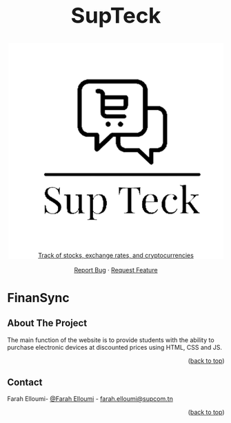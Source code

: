 <a name="readme-top"></a>
<!-- PROJECT LOGO --> 
<br />
<div align="center">
  <h1 style="font-size:50px">SupTeck
    </h1>
  <a href="https://github.com/faraheloumi/SupTeck">
    <img src="images/suptecknoir.png" alt="Logo" width="500" height="500" style="margin-bottom: -20px;>
  </a>
  <p align="center">
    Track of stocks, exchange rates, and cryptocurrencies
    <br />
    <br />
    <a href="https://github.com/faraheloumi/SupTeck/issues/new?labels=bug&template=bug-report---.md">Report Bug</a>
    ·
    <a href="https://github.com/faraheloumi/SupTeck/issues/new?labels=enhancement&template=feature-request---.md">Request Feature</a>
  </p>
</div>

# FinanSync

## About The Project

The main function of the website is to provide students with the ability to purchase electronic devices at discounted prices using HTML, CSS and JS.
<br/>

<p align="right">(<a href="#readme-top">back to top</a>)</p>

<!-- CONTACT -->

## Contact

Farah Elloumi- [@Farah Elloumi][linkedin-url] - farah.elloumi@supcom.tn <br/>
<p align="right">(<a href="#readme-top">back to top</a>)</p>

<!-- MARKDOWN LINKS & IMAGES -->
<!-- https://www.markdownguide.org/basic-syntax/#reference-style-links -->
[linkedin-shield]: https://img.shields.io/badge/-LinkedIn-black.svg?style=for-the-badge&logo=linkedin&colorB=555
[linkedin-url]: https://www.linkedin.com/in/farah-elloumi-735ab1269/
